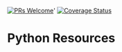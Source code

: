 [![PRs Welcome](https://img.shields.io/badge/PRs-welcome-brightgreen.svg?style=flat-square)](http://makeapullrequest.com)'
[![Coverage Status](https://coveralls.io/repos/github/mdisrail2468/Python_Resources/badge.svg?branch=master)](https://coveralls.io/github/mdisrail2468/Python_Resources?branch=master)


# Python Resources
